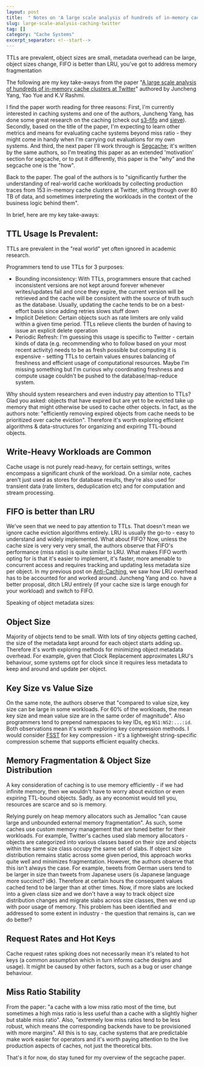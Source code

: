 ```yaml
---
layout: post
title:  " Notes on 'A large scale analysis of hundreds of in-memory cache clusters at Twitter'"
slug: large-scale-analysis-caching-twitter
tag: []
category: "Cache Systems"
excerpt_separator: <!--start-->
---
```


TTLs are prevalent, object sizes are small, metadata overhead can be large,
object sizes change, FIFO is better than LRU, you've got to address memory
fragmentation

<!--start-->

The following are my key take-aways from the paper
"[A large scale analysis of hundreds of in-memory cache clusters at
Twitter](https://www.usenix.org/conference/osdi20/presentation/yang)" authored
by Juncheng Yang, Yao Yue and K.V Rashmi.

I find the paper worth reading for three reasons: First, I'm currently
interested in caching systems and one of the authors, Juncheng Yang, has done
some great research on the caching (check out [s3-fifo](https://s3fifo.com/) and
[sieve](https://cachemon.github.io/SIEVE-website/)). Secondly, based on the
title of the paper, I'm expecting to learn other metrics and means for
evaluating cache systems beyond miss ratio - they might come in handy when I'm
carrying out evaluations for my own systems. And third, the next paper I'll work
through is
[Segcache](https://www.usenix.org/conference/nsdi21/presentation/yang-juncheng);
it's written by the same authors, so I'm treating this paper as an extended
'motivation' section for segcache, or to put it differently, this paper is the
"why" and the segcache one is the "how".

Back to the paper. The goal of the authors is to "significantly further the
understanding of real-world cache workloads by collecting production traces from
153 in-memory cache clusters at Twitter, sifting through over 80 TB of data, and
sometimes interpreting the workloads in the context of the business logic behind
them".

In brief, here are my key take-aways:

## TTL Usage Is Prevalent:

TTLs are prevalent in the "real world" yet often ignored in academic research.

Programmers tend to use TTLs for 3 purposes:

- Bounding inconsistency: With TTLs, programmers ensure that cached inconsistent
  versions are not kept around forever whenever writes/updates fail and once
  they expire, the current version will be retrieved and the cache will be
  consistent with the source of truth such as the database. Usually, updating
  the cache tends to be on a best-effort basis since adding retries slows stuff
  down
- Implicit Deletion: Certain objects such as rate limiters are only valid within
  a given time period. TTLs relieve clients the burden of having to issue an
  explicit delete operation
- Periodic Refresh: I'm guessing this usage is specific to Twitter - certain
  kinds of data (e.g. recommending who to follow based on your most recent
  activity) needs to be as fresh possible but computing it is expensive -
  setting TTLs to certain values ensures balancing of freshness and efficient
  usage of computational resources. Maybe I'm missing something but I'm curious
  why coordinating freshness and compute usage couldn't be pushed to the
  database/map-reduce system.

Why should system researchers and even industry pay attention to TTLs? Glad you
asked: objects that have expired but are yet to be evicted take up memory that
might otherwise be used to cache other objects. In fact, as the authors note:
"efficiently removing expired objects from cache needs to be prioritized over
cache eviction". Therefore it's worth exploring efficient algorithms &
data-structures for organizing and expiring TTL-bound objects.

## Write-Heavy Workloads are Common

Cache usage is not purely read-heavy, for certain settings, writes encompass a
significant chunk of the workload. On a similar note, caches aren't just used as
stores for database results, they're also used for transient data (rate
limiters, deduplication etc) and for computation and stream processing.

## FIFO is better than LRU

We've seen that we need to pay attention to TTLs. That doesn't mean we ignore
cache eviction algorithms entirely. LRU is usually the go-to - easy to
understand and widely implemented. What about FIFO? Now, unless the cache size
is very very very small, the authors observe that FIFO's performance (miss
ratio) is quite similar to LRU. What makes FIFO worth opting for is that it's
easier to implement, it's faster, more amenable to concurrent access and
requires tracking and updating less metadata size per object. In my previous
post on [Anti-Caching](https://bnm3k.github.io/blog/anti-caching), we saw how
LRU overhead has to be accounted for and worked around. Juncheng Yang and co.
have a better proposal, ditch LRU entirely (if your cache size is large enough
for your workload) and switch to FIFO.

Speaking of object metadata sizes:

## Object Size

Majority of objects tend to be small. With lots of tiny objects getting cached,
the size of the metadata kept around for each object starts adding up. Therefore
it's worth exploring methods for minimizing object metadata overhead. For
example, given that Clock Replacement approximates LRU's behaviour, some systems
opt for clock since it requires less metadata to keep and around and update per
object.

## Key Size vs Value Size

On the same note, the authors observe that "compared to value size, key size can
be large in some workloads. For 60% of the workloads, the mean key size and mean
value size are in the same order of magnitude". Also programmers tend to prepend
namespaces to key IDs, eg `NS1:NS2:...:id`. Both observations mean it's worth
exploring key compression methods. I would consider
[FSST](https://dl.acm.org/doi/10.14778/3407790.3407851) for key compression -
it's a lightweight string-specific compression scheme that supports efficient
equality checks.

## Memory Fragmentation & Object Size Distribution

A key consideration of caching is to use memory efficiently - if we had infinite
memory, then we wouldn't have to worry about eviction or even expiring TTL-bound
objects. Sadly, as any economist would tell you, resources are scarce and so is
memory.

Relying purely on heap memory allocators such as Jemalloc "can cause large and
unbounded external memory fragmentation". As such, some caches use custom memory
management that are tuned better for their workloads. For example, Twitter's
caches used slab memory allocators - objects are categorized into various
classes based on their size and objects within the same size class occupy the
same set of slabs. If object size distribution remains static across some given
period, this approach works quite well and minimizes fragmentation. However, the
authors observe that this isn't always the case. For example, tweets from German
users tend to be larger in size than tweets from Japanese users (is Japanese
language more succinct? idk). Therefore at certain hours the consequent values
cached tend to be larger than at other times. Now, if more slabs are locked into
a given class size and we don't have a way to track object size distribution
changes and migrate slabs across size classes, then we end up with poor usage of
memory. This problem has been identified and addressed to some extent in
industry - the question that remains is, can we do better?

## Request Rates and Hot Keys

Cache request rates spiking does not necessarily mean it's related to hot keys
(a common assumption which in turn informs cache designs and usage). It might be
caused by other factors, such as a bug or user change behaviour.

## Miss Ratio Stability

From the paper: "a cache with a low miss ratio most of the time, but sometimes a
high miss ratio is less useful than a cache with a slightly higher but stable
miss ratio". Also, "extremely low miss ratios tend to be less robust, which
means the corresponding backends have to be provisioned with more margins". All
this is to say, cache systems that are predictable make work easier for
operators and it's worth paying attention to the live production aspects of
caches, not just the theoretical bits.

That's it for now, do stay tuned for my overview of the segcache paper.
